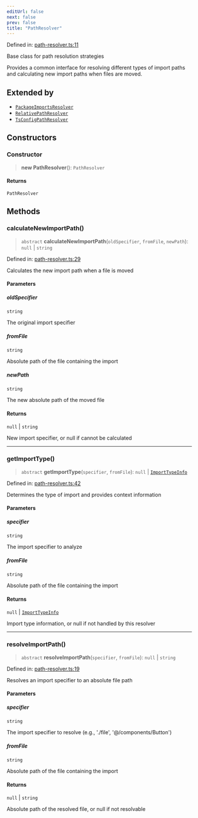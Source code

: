 ```yaml
---
editUrl: false
next: false
prev: false
title: "PathResolver"
---
```


Defined in: [path-resolver.ts:11](https://github.com/SubtleTools/move-ts-file/blob/main/src/path-resolver.ts#L11)

Base class for path resolution strategies

Provides a common interface for resolving different types of import paths
and calculating new import paths when files are moved.

## Extended by

- [`PackageImportsResolver`](/api/classes/packageimportsresolver/)
- [`RelativePathResolver`](/api/classes/relativepathresolver/)
- [`TsConfigPathResolver`](/api/classes/tsconfigpathresolver/)

## Constructors

### Constructor

> **new PathResolver**(): `PathResolver`

#### Returns

`PathResolver`

## Methods

### calculateNewImportPath()

> `abstract` **calculateNewImportPath**(`oldSpecifier`, `fromFile`, `newPath`): `null` \| `string`

Defined in: [path-resolver.ts:29](https://github.com/SubtleTools/move-ts-file/blob/main/src/path-resolver.ts#L29)

Calculates the new import path when a file is moved

#### Parameters

##### oldSpecifier

`string`

The original import specifier

##### fromFile

`string`

Absolute path of the file containing the import

##### newPath

`string`

The new absolute path of the moved file

#### Returns

`null` \| `string`

New import specifier, or null if cannot be calculated

***

### getImportType()

> `abstract` **getImportType**(`specifier`, `fromFile`): `null` \| [`ImportTypeInfo`](/api/interfaces/importtypeinfo/)

Defined in: [path-resolver.ts:42](https://github.com/SubtleTools/move-ts-file/blob/main/src/path-resolver.ts#L42)

Determines the type of import and provides context information

#### Parameters

##### specifier

`string`

The import specifier to analyze

##### fromFile

`string`

Absolute path of the file containing the import

#### Returns

`null` \| [`ImportTypeInfo`](/api/interfaces/importtypeinfo/)

Import type information, or null if not handled by this resolver

***

### resolveImportPath()

> `abstract` **resolveImportPath**(`specifier`, `fromFile`): `null` \| `string`

Defined in: [path-resolver.ts:19](https://github.com/SubtleTools/move-ts-file/blob/main/src/path-resolver.ts#L19)

Resolves an import specifier to an absolute file path

#### Parameters

##### specifier

`string`

The import specifier to resolve (e.g., './file', '@/components/Button')

##### fromFile

`string`

Absolute path of the file containing the import

#### Returns

`null` \| `string`

Absolute path of the resolved file, or null if not resolvable
